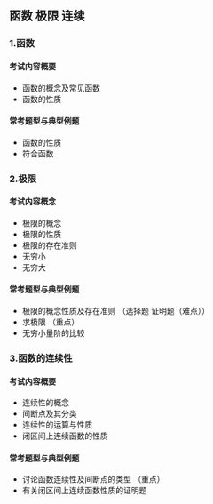 ## 函数 极限 连续

### 1.函数
#### 考试内容概要
* 函数的概念及常见函数
* 函数的性质

#### 常考题型与典型例题
* 函数的性质
* 符合函数

### 2.极限
#### 考试内容概念
* 极限的概念
* 极限的性质
* 极限的存在准则
* 无穷小
* 无穷大

#### 常考题型与典型例题
* 极限的概念性质及存在准则 （选择题 证明题（难点））
* 求极限 （重点）
* 无穷小量阶的比较

### 3.函数的连续性
#### 考试内容概要
* 连续性的概念
* 间断点及其分类
* 连续性的运算与性质
* 闭区间上连续函数的性质
#### 常考题型与典型例题
* 讨论函数连续性及间断点的类型 （重点）
* 有关闭区间上连续函数性质的证明题